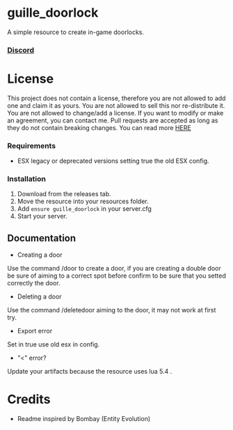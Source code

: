 # guille_doorlock
A simple resource to create in-game doorlocks.

### [Discord](https://discord.gg/eBpmkW6e5j)

# License
This project does not contain a license, therefore you are not allowed to add one and claim it as yours. You are not allowed to sell this nor re-distribute it. You are not allowed to change/add a license. If you want to modify or make an agreement, you can contact me. Pull requests are accepted as long as they do not contain breaking changes. You can read more [HERE](https://opensource.stackexchange.com/questions/1720/what-can-i-assume-if-a-publicly-published-project-has-no-license) 

### Requirements

- ESX legacy or deprecated versions setting true the old ESX config.

### Installation
1) Download from the releases tab.
2) Move the resource into your resources folder.
3) Add `ensure guille_doorlock` in your server.cfg
4) Start your server.

## Documentation

- Creating a door

Use the command /door to create a door, if you are creating a double door be sure of aiming to a correct spot before confirm to be sure that you setted correctly the door.

- Deleting a door

Use the command /deletedoor aiming to the door, it may not work at first try.

- Export error

Set in true use old esx in config.

- "<" error?

Update your artifacts because the resource uses lua 5.4 .

# Credits

- Readme inspired by Bombay (Entity Evolution)
